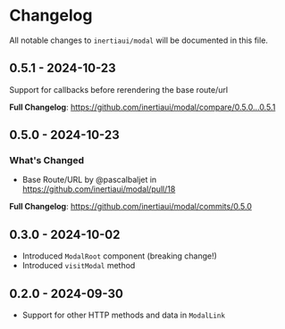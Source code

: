 # Changelog

All notable changes to `inertiaui/modal` will be documented in this file.

## 0.5.1 - 2024-10-23

Support for callbacks before rerendering the base route/url

**Full Changelog**: https://github.com/inertiaui/modal/compare/0.5.0...0.5.1

## 0.5.0 - 2024-10-23

### What's Changed

* Base Route/URL by @pascalbaljet in https://github.com/inertiaui/modal/pull/18

**Full Changelog**: https://github.com/inertiaui/modal/commits/0.5.0

## 0.3.0 - 2024-10-02

* Introduced `ModalRoot` component (breaking change!)
* Introduced `visitModal` method

## 0.2.0 - 2024-09-30

* Support for other HTTP methods and data in `ModalLink`
